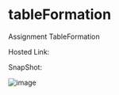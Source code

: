 # tableFormation
Assignment TableFormation

Hosted Link:

SnapShot:



![image](https://github.com/Ankit64s/tableFormation/assets/44794402/c1f6c753-e3ce-47ce-8aa3-c98d64049803)

